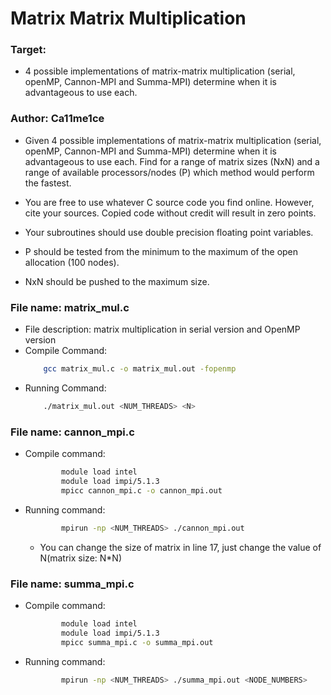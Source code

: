 # Matrix Matrix Multiplication
### Target: 
* 4 possible implementations of matrix-matrix multiplication (serial, openMP, Cannon-MPI and Summa-MPI) determine when it is advantageous to use each.
### Author: Ca11me1ce

* Given 4 possible implementations of matrix-matrix multiplication (serial, openMP, Cannon-MPI and Summa-MPI) determine when it is advantageous to use each. Find for a range of matrix sizes (NxN) and a range of available processors/nodes (P) which method would perform the fastest.

* You are free to use whatever C source code you find online. However, cite your sources. Copied code without credit will result in zero points.

* Your subroutines should use double precision floating point variables.

* P should be tested from the minimum to the maximum of the open allocation (100 nodes).

* NxN should be pushed to the maximum size.

### File name: matrix_mul.c
* File description: matrix multiplication in serial version and OpenMP version
* Compile Command: 
	```bash
		gcc matrix_mul.c -o matrix_mul.out -fopenmp
  	```
* Running Command: 
	```bash
		./matrix_mul.out <NUM_THREADS> <N>
	```
  
### File name: cannon_mpi.c
* Compile command: 
	```bash
			module load intel
			module load impi/5.1.3
			mpicc cannon_mpi.c -o cannon_mpi.out
	```
      
* Running command: 
	```bash
			mpirun -np <NUM_THREADS> ./cannon_mpi.out
	```		
	* You can change the size of matrix in line 17, just change the value of N(matrix size: N*N)
  
 ### File name: summa_mpi.c
* Compile command: 
	```bash
			module load intel
			module load impi/5.1.3
			mpicc summa_mpi.c -o summa_mpi.out
	```
      
* Running command: 
	```bash
			mpirun -np <NUM_THREADS> ./summa_mpi.out <NODE_NUMBERS> 
	```
